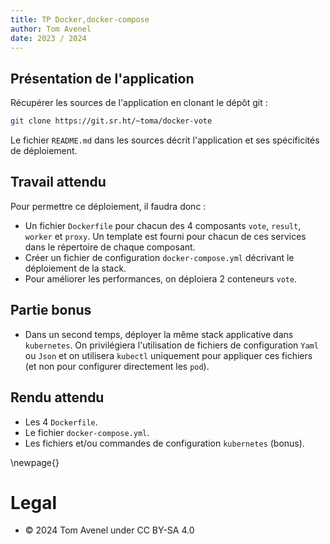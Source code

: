 ```yaml
---
title: TP Docker,docker-compose
author: Tom Avenel
date: 2023 / 2024
---
```


## Présentation de l'application

Récupérer les sources de l'application en clonant le dépôt git :

```sh
git clone https://git.sr.ht/~toma/docker-vote
```

Le fichier `README.md` dans les sources décrit l'application et ses spécificités de déploiement.

## Travail attendu

Pour permettre ce déploiement, il faudra donc :

- Un fichier `Dockerfile` pour chacun des 4 composants `vote`, `result`, `worker` et `proxy`. Un template est fourni pour chacun de ces services dans le répertoire de chaque composant.
- Créer un fichier de configuration `docker-compose.yml` décrivant le déploiement de la stack.
- Pour améliorer les performances, on déploiera 2 conteneurs `vote`.

## Partie bonus

- Dans un second temps, déployer la même stack applicative dans `kubernetes`. On privilégiera l'utilisation de fichiers de configuration `Yaml` ou `Json` et on utilisera `kubectl` uniquement pour appliquer ces fichiers (et non pour configurer directement les `pod`).

## Rendu attendu 

- Les 4 `Dockerfile`.
- Le fichier `docker-compose.yml`.
- Les fichiers et/ou commandes de configuration `kubernetes` (bonus).

\newpage{}

# Legal

- © 2024 Tom Avenel under CC  BY-SA 4.0
